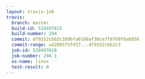```yaml
---
layout: travis-job
travis:
  branch: master
  build-id: 528497615
  build-number: 294
  commit: d79352cbb2c389bfa6168af38ce7f8769f6a8956
  commit-range: a420b5f5fd37...d79352cbb2c3
  job-id: 528497616
  job-number: 294.1
  os-name: linux
  test-result: 0
---
```

